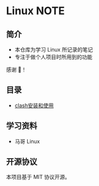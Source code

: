 # Linux NOTE

## 简介

- 本仓库为学习 Linux 所记录的笔记
- 专注于做个人项目时所用到的功能

感谢 🙏！

## 目录

- [clash安装和使用](docs/clash.md)

## 学习资料

- 马哥 Linux

## 开源协议

本项目基于 MIT 协议开源。
